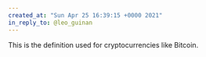 ```yaml
---
created_at: "Sun Apr 25 16:39:15 +0000 2021"
in_reply_to: @leo_guinan
---
```


This is the definition used for cryptocurrencies like Bitcoin.